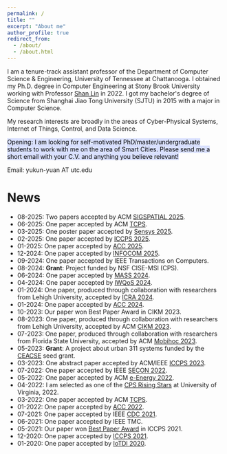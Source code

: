 ```yaml
---
permalink: /
title: ""
excerpt: "About me"
author_profile: true
redirect_from: 
  - /about/
  - /about.html
---
```

I am a tenure-track assistant professor of the Department of Computer Science & Engineering, University of Tennessee at Chattanooga. I obtained my Ph.D. degree in Computer Engineering at Stony Brook University working with Professor [Shan Lin](https://www.ece.sunysb.edu/~slin/) in 2022. I got my bachelor's degree of Science from Shanghai Jiao Tong University (SJTU) in 2015 with a major in Computer Science.

My research interests are broadly in the areas of Cyber-Physical Systems, Internet of Things, Control, and Data Science.


<mark style="background-color: #D9E0FF">Opening: I am looking for self-motivated PhD/master/undergraduate students to work with me on the area of Smart Cities. Please send me a short email with your C.V. and anything you believe relevant!</mark> 

Email: yukun-yuan AT utc.edu

News
======
- 08-2025: Two papers accepted by ACM [SIGSPATIAL 2025](https://sigspatial2025.sigspatial.org/).
- 06-2025: One paper accepted by ACM [TCPS](https://dl.acm.org/journal/tcps).
- 03-2025: One poster paper accepted by [Sensys 2025](https://sensys.acm.org/2025/).
- 02-2025: One paper accepted by [ICCPS 2025](https://iccps.acm.org/2025/).
- 01-2025: One paper accepted by [ACC 2025](https://acc2025.a2c2.org/).
- 12-2024: One paper accepted by [INFOCOM 2025](https://infocom2025.ieee-infocom.org/).
- 09-2024: One paper accepted by IEEE Transactions on Computers.
- 08-2024: **Grant**: Project funded by NSF CISE-MSI (CPS).
- 06-2024: One paper accepted by [MASS 2024](https://sites.google.com/view/ieee-mass-2024/home).
- 04-2024: One paper accepted by [IWQoS 2024](https://iwqos2024.ieee-iwqos.org/).
- 01-2024: One paper, produced through collaboration with researchers from Lehigh University, accepted by [ICRA 2024](https://2024.ieee-icra.org/).
- 01-2024: One paper accepted by [ACC 2024](https://acc2024.a2c2.org/).​
- 10-2023: Our paper won Best Paper Award in CIKM 2023.​
- 08-2023: One paper, produced through collaboration with researchers from Lehigh University, accepted by ACM [CIKM 2023](https://uobevents.eventsair.com/cikm2023/).
- 07-2023: One paper, produced through collaboration with researchers from Florida State University, accepted by ACM [Mobihoc 2023](https://www.sigmobile.org/mobihoc/2023/).
- 05-2023: **Grant**: A project about urban 311 systems funded by the [CEACSE](https://www.utc.edu/research/ceacse/funding-opportunity-overview) seed grant.
- 03-2023: One abstract paper accepted by ACM/IEEE [ICCPS 2023](https://iccps.acm.org/2023/).
- 07-2022: One paper accepted by IEEE [SECON 2022](https://secon2022.ieee-secon.org/).
- 05-2022: One paper accepted by ACM [e-Energy 2022](https://energy.acm.org/conferences/eenergy/2022/index.php).
- 04-2022:  I am selected as one of the [CPS Rising Stars](https://cps-rising-stars2022.com/) at University of Virginia, 2022.
- 03-2022: One paper accepted by ACM [TCPS](https://dl.acm.org/journal/tcps).
- 01-2022: One paper accepted by [ACC 2022](https://acc2022.a2c2.org/). 
- 07-2021: One paper accepted by IEEE [CDC 2021](https://2021.ieeecdc.org/).​
- 06-2021: One paper accepted by IEEE TMC.​
- 05-2021: Our paper won [Best Paper Award](https://iccps.acm.org/2021/program-2/) in ICCPS 2021.​
- 12-2020: One paper accepted by [ICCPS 2021](https://iccps.acm.org/2021/).​
- 01-2020: One paper accepted by [IoTDI 2020](https://conferences.computer.org/iotDI/2020/).
